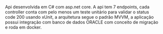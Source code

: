 Api desenvolvida em C# com asp.net core. A api tem 7 endpoints, cada controller conta com pelo menos um teste unitário para validar o status code 200 usando xUnit, a arquitetura segue o padrão MVVM, a aplicação possui integração com banco de dados ORACLE com conceito de migração e roda em docker. 
